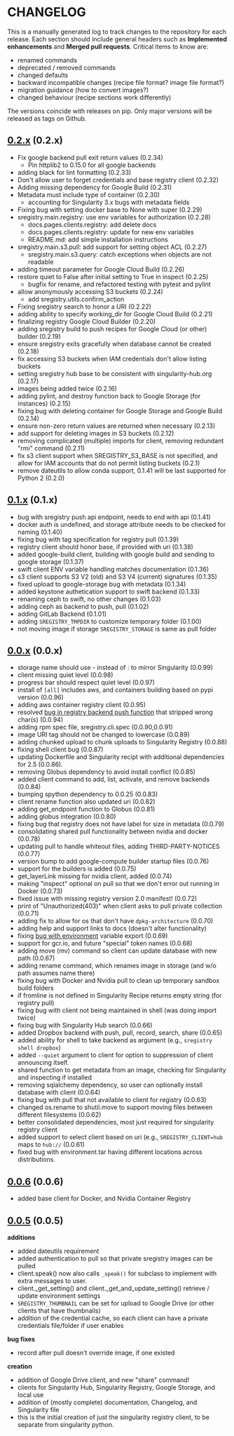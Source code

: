 # CHANGELOG

This is a manually generated log to track changes to the repository for each release. 
Each section should include general headers such as **Implemented enhancements** 
and **Merged pull requests**. Critical items to know are:

 - renamed commands
 - deprecated / removed commands
 - changed defaults
 - backward incompatible changes (recipe file format? image file format?)
 - migration guidance (how to convert images?)
 - changed behaviour (recipe sections work differently)

The versions coincide with releases on pip. Only major versions will be released as tags on Github.

## [0.2.x](https://github.com/singularityhub/sregistry-cli/tree/master) (0.2.x)
 - Fix google backend pull exit return values (0.2.34)
   - Pin httplib2 to 0.15.0 for all google backends
 - adding black for lint formatting (0.2.33)
 - Don't allow user to forget credentials and base registry client (0.2.32)
 - Adding missing dependency for Google Build (0.2.31)
 - Metadata must include type of container (0.2.30)
   - accounting for Singularity 3.x bugs with metadata fields 
 - Fixing bug with setting docker base to None with super (0.2.29)
 - sregistry.main.registry: use env variables for authorization (0.2.28)
   - docs.pages.clients.registry: add delete docs
   - docs.pages.clients.registry: update for new env variables
   - README.md: add simple installation instructions
 - sregistry.main.s3.pull: add support for setting object ACL (0.2.27)
   - sregistry.main.s3.query: catch exceptions when objects are not readable
 - adding timeout parameter for Google Cloud Build (0.2.26)
 - restore quiet to False after initial setting to True in inspect (0.2.25)
   - bugfix for rename, and refactored testing with pytest and pylint
 - allow anonymously accessing S3 buckets (0.2.24)
   - add sregistry.utils.confirm_action
 - Fixing sregistry search to honor a URI (0.2.22)
 - adding ability to specify working_dir for Google Cloud Build (0.2.21)
 - finalizing registry Google Cloud Builder (0.2.20)
 - adding sregistry build to push recipes for Google Cloud (or other) builder (0.2.19)
 - ensure sregistry exits gracefully when database cannot be created (0.2.18)
 - fix accessing S3 buckets when IAM credentials don't allow listing buckets
 - setting sregistry hub base to be consistent with singularity-hub.org (0.2.17)
 - images being added twice (0.2.16)
 - adding pylint, and destroy function back to Google Storage (for instances) (0.2.15)
 - fixing bug with deleting container for Google Storage and Google Build (0.2.14)
 - ensure non-zero return values are returned when necessary (0.2.13)
 - add support for deleting images in S3 buckets (0.2.12)
 - removing complicated (multiple) imports for client, removing redundant "rmi" command (0.2.11)
 - fix s3 client support when SREGISTRY_S3_BASE is not specified, and allow for IAM accounts that do not permit listing buckets (0.2.1)
 - remove dateutils to allow conda support, 0.1.41 will be last supported for Python 2 (0.2.0)
 
 ## [0.1.x](https://github.com/singularityhub/sregistry-cli/tree/master) (0.1.x)
 - bug with sregistry push api endpoint, needs to end with api (0.1.41)
 - docker auth is undefined, and storage attribute needs to be checked for naming (0.1.40)
 - fixing bug with tag specification for registry pull (0.1.39)
 - registry client should honor base, if provided with uri (0.1.38)
 - added google-build client, building with google build and sending to google storage (0.1.37)
 - swift client ENV variable handling matches documentation (0.1.36)
 - s3 client supports S3 V2 (old) and S3 V4 (current) signatures (0.1.35)
 - fixed upload to google-storage bug with metadata (0.1.34)
 - added keystone authetication support to swift backend (0.1.33)
 - renaming ceph to swift, no other changes  (0.1.03)
 - adding ceph as backend to push, pull  (0.1.02)
 - adding GitLab Backend  (0.1.01)
 - adding `SREGISTRY_TMPDIR` to customize temporary folder  (0.1.00)
 - not moving image if storage `SREGISTRY_STORAGE` is same as pull folder
 
  ## [0.0.x](https://github.com/singularityhub/sregistry-cli/tree/master) (0.0.x)
 - storage name should use - instead of : to mirror Singularity  (0.0.99)
 - client missing quiet level  (0.0.98)
 - progress bar should respect quiet level  (0.0.97)
 - install of `[all]` includes aws, and containers building based on pypi version  (0.0.96)
 - adding aws container registry client (0.0.95)
 - resolved [bug in registry backend push function](https://github.com/singularityhub/sregistry-cli/issues/137) that stripped wrong char(s) (0.0.94)
 - adding rpm spec file, sregistry.cli.spec (0.0.90,0.0.91)
 - image URI tag should not be changed to lowercase (0.0.89)
 - adding chunked upload to chunk uploads to Singularity Registry (0.0.88)
 - fixing shell client bug (0.0.87)
 - updating Dockerfile and Singularity recipt with additional dependencies for 2.5 (0.0.86).
 - removing Globus dependency to avoid install conflict (0.0.85)
 - added client command to add, list, activate, and remove backends (0.0.84)
 - bumping spython dependency to 0.0.25 (0.0.83)
 - client rename function also updated uri (0.0.82)
 - adding get_endpoint function to Globus (0.0.81)
 - adding globus integration (0.0.80)
 - fixing bug that registry does not have label for size in metadata (0.0.79)
 - consolidating shared pull functionality between nvidia and docker (0.0.78)
 - updating pull to handle whiteout files, adding THIRD-PARTY-NOTICES (0.0.77)
 - version bump to add google-compute builder startup files (0.0.76)
 - support for the builders is added (0.0.75)
 - get_layerLink missing for nvidia client, added (0.0.74)
 - making "inspect" optional on pull so that we don't error out running in Docker (0.0.73)
 - fixed issue with missing registry version 2.0 manifest! (0.0.72)
 - print of "Unauthorized(403)" when client asks to pull private collection (0.0.71)
 - adding fix to allow for os that don't have `dpkg-architecture` (0.0.70)
 - adding help and support links to docs (doesn't alter functionality)
 - fixing [bug with environment](https://github.com/singularityhub/sregistry-cli/issues/79) variable export (0.0.69)
 - support for gcr.io, and future "special" token names (0.0.68)
 - adding move (mv) command so client can update database with new path (0.0.67)
 - adding rename command, which renames image in storage (and w/o path assumes name there)
 - fixing bug with Docker and Nvidia pull to clean up temporary sandbox build folders
 - if fromline is not defined in Singularity Recipe returns empty string (for registry pull)
 - fixing bug with client not being maintained in shell (was doing import twice)
 - fixing bug with Singularity Hub search (0.0.66)
 - added Dropbox backend with push, pull, record, search, share (0.0.65)
 - added ability for shell to take backend as argument (e.g., `sregistry shell dropbox`)
 - added `--quiet` argument to client for option to suppression of client announcing itself.
 - shared function to get metadata from an image, checking for Singularity and inspecting if installed
 - removing sqlalchemy dependency, so user can optionally install database with client (0.0.64)
 - fixing bug with pull that not available to client for registry (0.0.63)
 - changed os.rename to shutil.move to support moving files between different filesystems (0.0.62)
 - better consolidated dependencies, most just required for singularity registry client
 - added support to select client based on uri (e.g., `SREGISTRY_CLIENT=hub` maps to `hub://` (0.0.61)
 - fixed bug with environment.tar having different locations across distributions.

## [0.0.6](https://pypi.python.org/pypi/sregistry/0.0.6) (0.0.6)
 - added base client for Docker, and Nvidia Container Registry

## [0.0.5](https://pypi.python.org/pypi/sregistry/0.0.5) (0.0.5)

**additions**
 - added dateutils requirement
 - added authentication to pull so that private sregistry images can be pulled
 - client.speak() now also calls `_speak()` for subclass to implement with extra messages to user.
 - client._get_setting() and client._get_and_update_setting() retrieve / update environment settings
 - `SREGISTRY_THUMBNAIL` can be set for upload to Google Drive (or other clients that have thumbnails)
 - addition of the credential cache, so each client can have a private credentials file/folder if user enables

**bug fixes**
 - record after pull doesn't override image, if one existed 

**creation**
 - addition of Google Drive client, and new "share" command!
 - clients for Singularity Hub, Singularity Registry, Google Storage, and local use
 - addition of (mostly complete) documentation, Changelog, and Singularity file
 - this is the initial creation of just the singularity registry client, to be separate from
singularity python.
